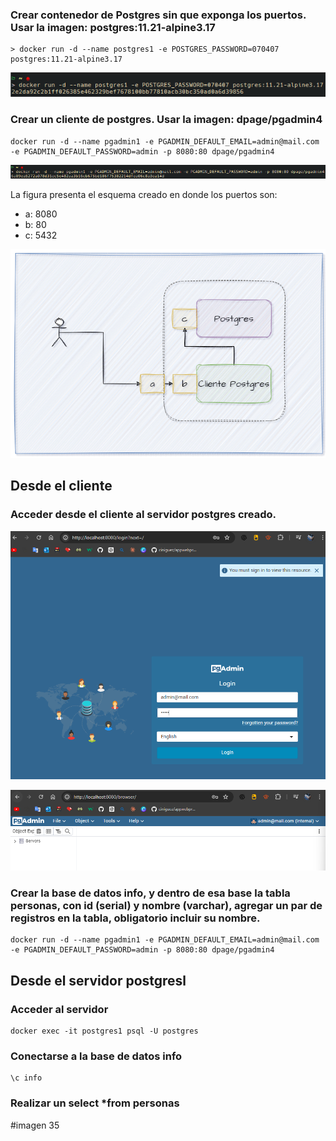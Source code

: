 ### Crear contenedor de Postgres sin que exponga los puertos. Usar la imagen: postgres:11.21-alpine3.17
```
> docker run -d --name postgres1 -e POSTGRES_PASSWORD=070407 postgres:11.21-alpine3.17
```
![Imagen](imagenes/30.png)

### Crear un cliente de postgres. Usar la imagen: dpage/pgadmin4
```
docker run -d --name pgadmin1 -e PGADMIN_DEFAULT_EMAIL=admin@mail.com -e PGADMIN_DEFAULT_PASSWORD=admin -p 8080:80 dpage/pgadmin4
```
![Imagen](imagenes/31.png)

La figura presenta el esquema creado en donde los puertos son:
- a: 8080
- b: 80
- c: 5432

![Imagen](imagenes/esquema-ejercicio3.PNG)

## Desde el cliente
### Acceder desde el cliente al servidor postgres creado.

![Imagen](imagenes/32.png)

![Imagen](imagenes/33.png)

### Crear la base de datos info, y dentro de esa base la tabla personas, con id (serial) y nombre (varchar), agregar un par de registros en la tabla, obligatorio incluir su nombre.
```
docker run -d --name pgadmin1 -e PGADMIN_DEFAULT_EMAIL=admin@mail.com -e PGADMIN_DEFAULT_PASSWORD=admin -p 8080:80 dpage/pgadmin4
```

## Desde el servidor postgresl
### Acceder al servidor
```
docker exec -it postgres1 psql -U postgres
```

### Conectarse a la base de datos info
```
\c info
```

### Realizar un select *from personas
#imagen 35
